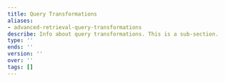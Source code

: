 ```yaml
---
title: Query Transformations
aliases:
- advanced-retrieval-query-transformations
describe: Info about query transformations. This is a sub-section.
type: ''
ends: ''
version: ''
over: ''
tags: []
---
```



